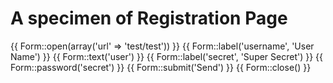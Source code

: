 # A specimen of Registration Page #

{{ Form::open(array('url' => 'test/test')) }}
                {{ Form::label('username', 'User Name') }}
{{ Form::text('user') }}
{{ Form::label('secret', 'Super Secret') }}
{{ Form::password('secret') }}
{{ Form::submit('Send') }}
{{ Form::close() }}
